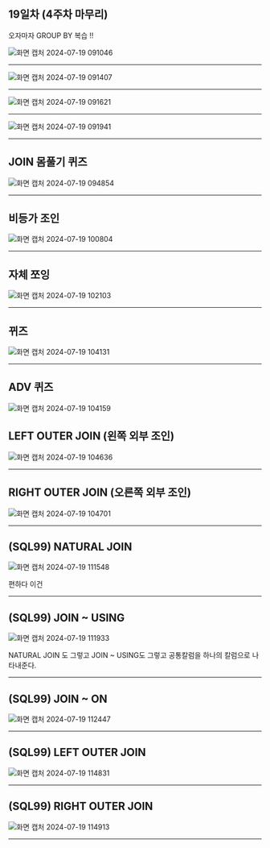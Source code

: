 ## 19일차 (4주차 마무리)
오자마자 GROUP BY 복습 !!

![화면 캡처 2024-07-19 091046](https://github.com/user-attachments/assets/8c463cd6-3d0f-489e-8275-f048f2435fae)
***
![화면 캡처 2024-07-19 091407](https://github.com/user-attachments/assets/d92b6e84-4084-4659-9afa-38e5e486311d)
***
![화면 캡처 2024-07-19 091621](https://github.com/user-attachments/assets/02a1c589-ce7a-4487-8ffc-8e8deb64c7aa)
***
![화면 캡처 2024-07-19 091941](https://github.com/user-attachments/assets/3fc2204f-9727-4695-9e37-4a188d9300b6)
***

## JOIN 몸풀기 퀴즈
![화면 캡처 2024-07-19 094854](https://github.com/user-attachments/assets/31adf2ea-86b0-4f99-aabe-37ba1045daae)
***

## 비등가 조인
![화면 캡처 2024-07-19 100804](https://github.com/user-attachments/assets/6d360f78-db39-4743-9239-7aecd9a7cc74)
***

## 자체 쪼잉
![화면 캡처 2024-07-19 102103](https://github.com/user-attachments/assets/24e9f1c7-dfec-410a-9acc-1780d1b6274b)
***

## 뀌즈
![화면 캡처 2024-07-19 104131](https://github.com/user-attachments/assets/47c41c20-1f56-49e5-bf77-5ff3931fc294)
***

## ADV 퀴즈
![화면 캡처 2024-07-19 104159](https://github.com/user-attachments/assets/d46498aa-beb0-4dbb-a53a-4d0ab99a92c3)

## LEFT OUTER JOIN (왼쪽 외부 조인)
![화면 캡처 2024-07-19 104636](https://github.com/user-attachments/assets/b3fe2622-ab19-44c3-9a39-4ba84e400eaa)
***

## RIGHT OUTER JOIN (오른쪽 외부 조인)
![화면 캡처 2024-07-19 104701](https://github.com/user-attachments/assets/4073752d-2f08-45e2-b180-653055798984)
***

## (SQL99) NATURAL JOIN
![화면 캡처 2024-07-19 111548](https://github.com/user-attachments/assets/58c82ccb-ab4b-4901-92fa-cc8dd8fafd65)



편하다 이건
***
## (SQL99) JOIN ~ USING
![화면 캡처 2024-07-19 111933](https://github.com/user-attachments/assets/50029d92-70fb-4b13-a81f-b810a28417cd)


NATURAL JOIN 도 그렇고 JOIN ~ USING도 그렇고 공통칼럼을 하나의 칼럼으로 나타내준다.
***

## (SQL99) JOIN ~ ON
![화면 캡처 2024-07-19 112447](https://github.com/user-attachments/assets/b9a72b49-349c-4d94-8e8f-5e261fe7605b)
***

## (SQL99) LEFT OUTER JOIN
![화면 캡처 2024-07-19 114831](https://github.com/user-attachments/assets/a8a6c7ba-6781-4452-b4ce-0bab960716a3)
***

## (SQL99) RIGHT OUTER JOIN
![화면 캡처 2024-07-19 114913](https://github.com/user-attachments/assets/77a83473-4706-4f7c-b593-265f006f3ec6)
***


